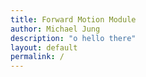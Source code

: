 ```yaml
---
title: Forward Motion Module
author: Michael Jung
description: "o hello there"
layout: default
permalink: /
---
```

